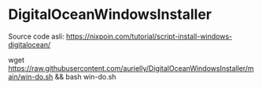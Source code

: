 # DigitalOceanWindowsInstaller

Source code asli: https://nixpoin.com/tutorial/script-install-windows-digitalocean/

wget https://raw.githubusercontent.com/aurielly/DigitalOceanWindowsInstaller/main/win-do.sh && bash win-do.sh
